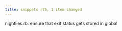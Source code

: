 ```yaml
---
title: snippets r75, 1 item changed
---
```


nightlies.rb: ensure that exit status gets stored in global
